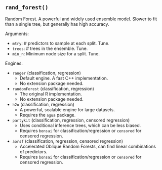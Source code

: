 ## `rand_forest()`

Random Forest. A powerful and widely used ensemble model. Slower to fit than a single tree, but generally has high accuracy.

Arguments:
* `mtry`: # predictors to sample at each split. Tune.
* `trees`: # trees in the ensemble. Tune.
* `min_n`: Minimum node size for a split. Tune.

Engines:
* `ranger` (classification, regression)
    - Default engine. A fast C++ implementation.
    - No extension package needed.
* `randomForest` (classification, regression)
    - The original R implementation.
    - No extension package needed.
* `h2o` (classification, regression)
    - A powerful, scalable engine for large datasets.
    - Requires the `agua` package.
* `partykit` (classification, regression, censored regression)
    - Uses conditional inference trees, which can be less biased.
    - Requires `bonsai` for classification/regression or `censored` for censored regression.
* `aorsf` (classification, regression, censored regression)
    - Accelerated Oblique Random Forests, can find linear combinations of predictors.
    - Requires `bonsai` for classification/regression or `censored` for censored regression.


